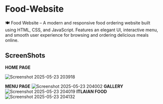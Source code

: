 # Food-Website

🍽️ Food Website – A modern and responsive food ordering website built using HTML, CSS, and JavaScript. Features an elegant UI, interactive menu, and smooth user experience for browsing and ordering delicious meals online.

## ScreenShots
**HOME PAGE**

 ![Screenshot 2025-05-23 203918](https://github.com/user-attachments/assets/d88b0e88-eca0-4c62-a063-7be0ba0b42c1)

**MENU PAGE**
![Screenshot 2025-05-23 204002](https://github.com/user-attachments/assets/f33fdf8c-d280-4d19-b9f3-818f9810b4e1)
**GALLERY**
![Screenshot 2025-05-23 204019](https://github.com/user-attachments/assets/523d3fa7-6bf5-493f-8c9a-7b6056658d9c)
**ITLAIAN FOOD**
![Screenshot 2025-05-23 204132](https://github.com/user-attachments/assets/9c91d694-ac9d-4107-a7b8-0a2d2f559d74)


